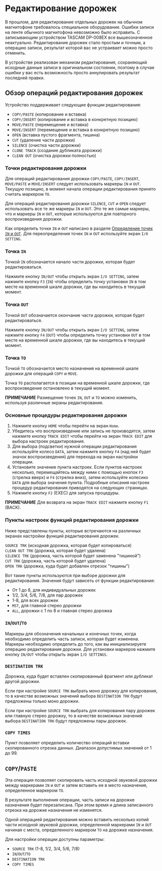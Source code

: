# Редактирование дорожек  

В прошлом, для редактирование отдельных дорожек на обычном магнитофоне требовалось специальное оборудование. Ошибки записи на ленте обычного магнитофона невозможно было исправить. С записывающим устройством TASCAM DP-008EX все вышеозначенное неактуально. Редактирование дорожек стало простым и точным, а операцию записи, результат которой вас не устраивает можно просто отменить.

В устройстве реализован механизм редактирования, сохраняющий исходные данные записи в оригинальном состоянии, поэтому в случае ошибки у вас есть возможность просто аннулировать результат последней правки.

## Обзор операций редактирования дорожек  

Устройство поддерживает следующие функции редактирования:  

 - `COPY/PASTE` (копирование и вставка)  
 - `COPY/INSERT` (копирование и вставка в конкретную позицию)  
 - `MOVE/PASTE` (перемещение и вставка)  
 - `MOVE/INSERT` (перемещение и вставка в конкретную позицию)  
 - `OPEN` (вставка пустого фрагмента, тишина)  
 - `CUT` (удаление части дорожки)  
 - `SILENCE` (очистка части дорожки)  
 - `CLONE TRACK` (создание дубликата дорожки)  
 - `CLEAN OUT` (очистка дорожки полностью)  

### Точки редактирования дорожки  

Для операций редактирования дорожки `COPY/PASTE`, `COPY/INSERT`, `MOVE/PASTE` и `MOVE/INSERT` следует использовать маркеры `IN` и `OUT`. Текущую позицию, в момент начала операции редактирования принято считать маркером `TO`.  

Для операций редактирования дорожки `SILENCE`, `CUT` и `OPEN` следует использовать все те же маркеры `IN` и `OUT`. Это те же самые маркеры, что и маркеры `IN` и `OUT`, которые используются для повторного воспроизведения дорожки.  

Как определить точки `IN` и `OUT` написано в разделе [Определение точек `IN` и `OUT`](). Для переопределения точек `IN` и `OUT` используйте экран `I/O SETTING`.  

### Точка `IN`  

Точкой `IN` обозначается начало части дорожки, которая будет редактироваться.  

Нажмите кнопку `IN/OUT` чтобы открыть экран `I/O SETTING`, затем нажмите кнопку `F3` (`IN`) чтобы определить точку установки `IN` в том месте на временной шкале дорожки, где вы находитесь в текущий момент.  

### Точка `OUT`  

Точкой `OUT` обозначается окончание части дорожки, которая будет редактироваться.  

Нажмите кнопку `IN/OUT` чтобы открыть экран `I/O SETTING`, затем нажмите кнопку `F4` (`OUT`) чтобы определить точку установки `OUT` в том месте на временной шкале дорожки, где вы находитесь в текущий момент.  

### Точка `TO`  

Точкой `TO` обозначается место назначения на временной шкале дорожки для операций `COPY` и `MOVE`.  

Точка `TO` располагается в позиции на временной шкале дорожки, где воспроизведение остановлено в текущий момент.  

**ПРИМЕЧАНИЕ**  Размещение точек `IN`, `OUT` и `TO` можно изменить, используя различные экраны редактирования.  

### Основные процедуры редактирования дорожки  

1. Нажмите кнопку `HOME` чтобы перейти на экран `Home`.  
2. Убедитесь что воспроизведение или запись не производятся, затем нажмите кнопку `TRACK EDIT` чтобы перейти на экран `TRACK EDIT` для выбора настроек редактирования.  
3. Для выбора (подсветки) нужной операции редактирования используйте колесо `DATA`, затем нажмите кнопку `F4` (над ней будет значок воспроизведения) для перехода на экран настройки операции.  
4. Установите значение пункта настроек. Если пунктов настроек несколько, перемещайтесь между ними с помощью кнопок `F3` (стрелка вверх) и `F4` (стрелка вниз), затем используйте колесико `DATA` для выбора значения пункта. Подробные описания настроек процедур редактирования приводятся на следующих страницах.  
5. Нажмите кнопку `F2` (EXEC) для запуска процедуры.  

**ПРИМЕЧАНИЕ** Для возврата на экран `TRACK EDIT` нажмите кнопку `F1` (BACK).  

### Пункты настроек функций редактирования дорожки  

Ниже представлены пункты, которые встречаются на различных экранах настройки функций редактирования дорожек.  

`SOURCE TRK` (исходная дорожка, которая будет копироваться)  
`CLEAN OUT TRK` (дорожка, которая будет удалена)  
`SILENCE TRK` (дорожка, часть которой будет заменена "тишиной")  
`CUT TRK` (дорожка, часть которой будет удалена)  
`OPEN TRK` (дорожка, куда будет добавлен отрезок "тишины")  

Вот такие пункты используются при выборе дорожки для редактирования. Значения будут зависеть от функции редактирования:  

 - От 1 до 8, для индивидуальных дорожек  
 - 1/2, 3/4, 5/6, 7/8, для пар дорожек  
 - 1-8, для всех дорожек  
 - `MST`, для главной стерео дорожки  
 - `ALL`, дорожки с 1 по 8 и главная стерео дорожка  

 ### `IN`/`OUT`/`TO`  

 Маркеры для обозначения начальных и конечных точек, когда необходимо определить часть записи, которая будет изменена. Маркеры необходимо определить до того, как вы инициализируете операцию редактирования дорожки. Для установки  маркеров нажмите кнопку `IN/OUT` чтобы открыть экран `I/O SETTINGS`.  

 ### `DESTINATION TRK`  
 
 Дорожка, куда будет вставлен скопированный фрагмент или дубликат другой дорожки.  

 Если при настройке `SOURCE TRK` выбрать моно дорожку для копирования, то в качестве возможных значений выбора `DESTINATION TRK` будут предложены только моно дорожки.  

 Если при настройке `SOURCE TRK` выбрать для копирования пару дорожек или главную стерео дорожку, то в качестве возможных значений выбора `DESTINATION TRK` будут предложены пары дорожек.  

 ### `COPY TIMES`  

 Пункт позволяет определить количество операций вставки скопированного отрезка данных. Диапазон допустимых значений от 1 до 99.  

 ## `COPY`/`PASTE`  

 Эта операция позволяет скопировать часть исходной звуковой дорожки между маркерами `IN` и `OUT` и затем вставить ее в место назначения, определенное маркером `TO`.  

 В результате выполнения операции, часть записи на дорожке назначения будет перезаписана. При этом время и длина записанного отрезка на дорожке назначения не изменятся.  

 Одной операцией редактирования можно вставить несколько копий части исходной звуковой дорожки, определенной маркерами `IN` и `OUT` начиная с места, определенного маркером `TO` на дорожке назначения.  

 Для настройки операции доступны параметры:  
  - `SOURCE TRK` (1-8, 1/2, 3/4, 5/6, 7/8)  
  - `IN`/`OUT`/`TO`  
  - `DESTINATION TRK`  
  - `COPY TIMES`  

